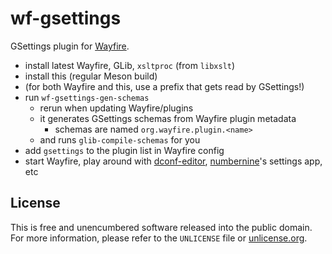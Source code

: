 # wf-gsettings

GSettings plugin for [Wayfire].

- install latest Wayfire, GLib, `xsltproc` (from `libxslt`)
- install this (regular Meson build)
- (for both Wayfire and this, use a prefix that gets read by GSettings!)
- run `wf-gsettings-gen-schemas`
	- rerun when updating Wayfire/plugins
	- it generates GSettings schemas from Wayfire plugin metadata
		- schemas are named `org.wayfire.plugin.<name>`
	- and runs `glib-compile-schemas` for you
- add `gsettings` to the plugin list in Wayfire config
- start Wayfire, play around with [dconf-editor], [numbernine]'s settings app, etc

[Wayfire]: https://github.com/WayfireWM/wayfire
[dconf-editor]: https://wiki.gnome.org/Apps/DconfEditor
[numbernine]: https://github.com/myfreeweb/numbernine

## License

This is free and unencumbered software released into the public domain.  
For more information, please refer to the `UNLICENSE` file or [unlicense.org](http://unlicense.org).

